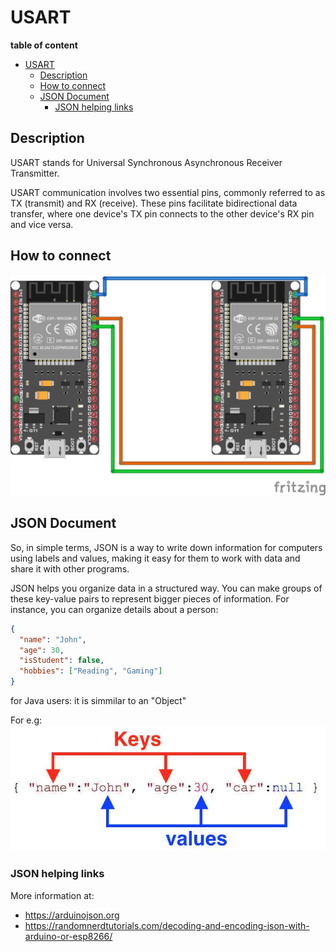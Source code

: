 # USART

**table of content**
- [USART](#usart)
  - [Description](#description)
  - [How to connect](#how-to-connect)
  - [JSON Document](#json-document)
    - [JSON helping links](#json-helping-links)

## Description
USART stands for Universal Synchronous Asynchronous Receiver Transmitter. <br>

USART communication involves two essential pins, commonly referred to as TX (transmit) and RX (receive). These pins facilitate bidirectional data transfer, where one device's TX pin connects to the other device's RX pin and vice versa. <br>

## How to connect
<img src="oscup_mcu_mcu_RuWxgaTVKY.jpg">

<br>

## JSON Document
So, in simple terms, JSON is a way to write down information for computers using labels and values, making it easy for them to work with data and share it with other programs.  <br>

JSON helps you organize data in a structured way. You can make groups of these key-value pairs to represent bigger pieces of information. For instance, you can organize details about a person:
```json
{
  "name": "John",
  "age": 30,
  "isStudent": false,
  "hobbies": ["Reading", "Gaming"]
}
```

for Java users: it is simmilar to an "Object"

For e.g: <br>
<img src="basic-JSON.jpg">

### JSON helping links
More information at: 
- https://arduinojson.org
- https://randomnerdtutorials.com/decoding-and-encoding-json-with-arduino-or-esp8266/